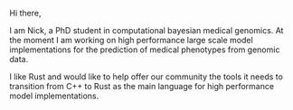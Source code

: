 Hi there,

I am Nick, a PhD student in computational bayesian medical genomics. 
At the moment I am working on high performance large scale model implementations for the prediction of medical phenotypes from genomic data.

I like Rust and would like to help offer our community the tools it needs to transition from C++ to Rust as the main language for high performance model implementations.

<!-- ![](https://github.com/nickmachnik/github-stats/blob/master/generated/overview.svg) -->
<!-- ![](https://github.com/nickmachnik/github-stats/blob/master/generated/languages.svg) -->

<!--
**nickmachnik/nickmachnik** is a ✨ _special_ ✨ repository because its `README.md` (this file) appears on your GitHub profile.

Here are some ideas to get you started:

- 🔭 I’m currently working on ...
- 🌱 I’m currently learning ...
- 👯 I’m looking to collaborate on ...
- 🤔 I’m looking for help with ...
- 💬 Ask me about ...
- 📫 How to reach me: ...
- 😄 Pronouns: ...
- ⚡ Fun fact: ...
-->
